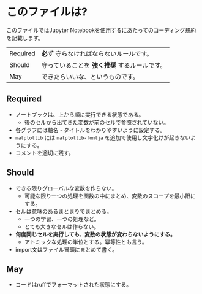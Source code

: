 
# このファイルは?

このファイルではJupyter Notebookを使用するにあたってのコーディング規約を記載します。

|          |                                                | 
| -------- | ---------------------------------------------- | 
| Required | **必ず** 守らなければならないルールです。      | 
| Should   | 守っていることを **強く推奨** するルールです。 | 
| May      | できたらいいな、というものです。               | 

## Required

- ノートブックは、上から順に実行できる状態である。
    - 後のセルから出てきた変数が前のセルで参照されていない。
- 各グラフには軸名・タイトルをわかりやすいように設定する。
- `matplotlib` には `matplotlib-fontja` を追加で使用し文字化けが起きないようにする。
- コメントを適切に残す。

## Should

- できる限りグローバルな変数を作らない。
    - 可能な限り一つの処理を関数の中にまとめ、変数のスコープを最小限にする。
- セルは意味のあるまとまりでまとめる。
    - 一つの学習、一つの処理など。
    - とても大きなセルは作らない。
- **何度同じセルを実行しても、変数の状態が変わらないようにする。**
    - アトミックな処理の単位とする。冪等性とも言う。
- import文はファイル冒頭にまとめて書く。

## May

- コードはruffでフォーマットされた状態にする。